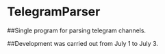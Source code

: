 # TelegramParser

##Single program for parsing telegram channels.

##Development was carried out from July 1 to July 3.
